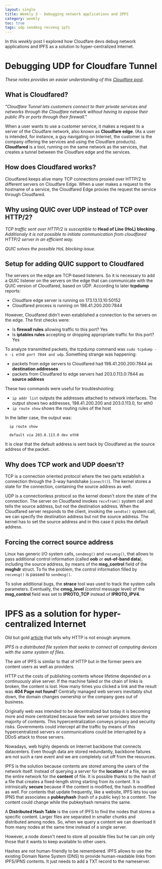 ```yaml
---
layout: single
title: Weekly 3 - Debugging network applications and IPFS
category: weekly
toc: true
tags: udp sendmsg recvmsg ipfs
---
```


In this _weekly_ post I explored how Cloudfare devs debug network applications and
IPFS as a solution to hyper-centralized Internet.

# Debugging UDP for Cloudfare Tunnel
_These notes provides an easier understanding of this [Cloudfare post](https://blog.cloudflare.com/getting-cloudflare-tunnels-to-connect-to-the-cloudflare-network-with-quic/)._

## What is Cloudfared?

_"Cloudfare Tunnel lets customers connect to their private services and networks through the Cloudfare network without having to expose their public IPs or ports through their firewall."_

When a user wants to use a customer service, it makes a request to a server of the Cloudfare network, also known as __Cloudfare edge__. (As a user is intended, for instance, a guy navigating on Internet, the customer is the company offering the services and using the Cloudfare products). __Cloudfared__ is a tool, running on the same network as the services, that creates a tunnel between the Cloudfare edge and the services.

## How does Cloudfared works?
Cloudfared keeps alive many TCP connections proxied over HTTP/2 to different servers on Cloudfare Edge. When a user makes a request to the hostname of a service, the Cloudfared Edge proxies the request the service through Cloudfared.

## Why using QUIC over UDP instead of TCP over HTTP/2?
_TCP traffic sent over HTTP/2 is susceptible to_ __Head of Line (HoL) blocking__ . _Additionaly it is not possible to initiate communication from cloudfared HTTP/2 server in an efficient way._

_QUIC solves the possible HoL blocking issue._

## Setup for adding QUIC support to Cloudfared
The servers on the edge are TCP-based listeners. So it is necessary to add a QUIC listener on the servers on the edge that can communicate with the QUIC version of Cloudfared, based on UDP. According to later __tcpdump__ reports:
- Cloudfare edge server is running on 173.13.13.10:50152
- Cloudfared process is running on 198.41.200.200:7844

However, Cloudfared didn't even established a connection to the servers on the edge.
The first checks were:
- Is __firewall rules__ allowing traffic to this port? Yes
- Is __iptables rules__ accepting or dropping appropriate traffic for this port? Yes

To analyze transmitted packets, the tcpdump command was `sudo tcpdump -n -i eth0 port 7844 and udp`. Something strange was happening:
- packets from edge servers to Cloudfared had 198.41.200.200:7844 as __destination addresses__
- packets from Cloudfared to edge servers had 203.0.113.0:7844 as __source address__

These two commands were useful for troubleshooting:
- `ip addr list` outputs the addresses attached to network interfaces. The output shows two addresses, 198.41.200.200 and 203.0.113.0, for eth0
- `ip route show` shows the routing rules of the host

In the latter case, the output was:
```
  ip route show

  default via 203.0.113.0 dev eth0
```

It is clear that the default address is sent back by Cloudfared as the source address of the packet.

## Why does TCP work and UDP doesn't?
TCP is a connection oriented protocol where the two parts establish a connection through the 3-way handshake (`conect()`). The kernel stores a state for the connection, containing the source address as well.

UDP is a connectionless protocol so the kernel doesn't store the state of the connection. The server on Cloudfared invokes `recvfrom()` system call and tells the source address, but not the destination address. When the Cloudfared server responds to the client, invoking the `sendto()` system call, we can specify the destination address but not the source address. The kernel has to set the source address and in this case it picks the default address.

## Forcing the correct source address
Linux has generic I/O system calls, `sendmsg()` and `recvmsg()`, that allows to pass additional control information (called __oob__ or __out-of-band data__), including the source address, by means of the __msg_control__ field of the __msghdr__ struct. To fix the problem, the control information filled by `recvmsg()` is passed to `sendmsg()`.

To solve additional bugs, the __strace__ tool was used to track the system calls parameters. Eventually, the __cmsg_level__ (control message level) of the __msg_control__ field was set to __IPROTO_TCP__ instead of __IPROTO_IPV4__.

# IPFS as a solution for hyper-centralized Internet

Old but gold [article](https://ipfs.io/ipfs/QmNhFJjGcMPqpuYfxL62VVB9528NXqDNMFXiqN5bgFYiZ1/its-time-for-the-permanent-web.html) that tells why HTTP is not enough anymore.

_IPFS is a distributed file system that seeks to connect all computing devices with the same system of files._

The aim of IPFS is similar to that of HTTP but in the former peers are content users as well as providers.

HTTP cut the costs of publishing contents whose lifetime depended on a continuously alive server. If the machine failed or the chain of links is broken, the content is lost. How many times you clicked a link and the result was __404 Page not found__? Centrally managed web servers inevitably shut down, the domain changes ownership or the company goes out of business.

Originally web was intended to be decentralized but today it is becoming more and more centralized because few web server providers store the majority of contents. This hypercentralization conveys privacy and security risks. Governments could intercept all the traffic by means of this hypercentralized servers or communications could be interrupted by a DDoS attack to those servers.

Nowadays, web highly depends on Internet backbone that connects datacenters. Even though data are stored redundantly, backbone failures are not such a rare event and we are completely cut off from the resources.

IPFS is the solution because contents are stored among the users of the network itself. Instead of querying a server for the __location__ of a file, we ask the entire network for the __content__ of file. It is possible thanks to the hash of a file that creates a fixed-length string starting from its content. It is intrinsically __secure__ because if the content is modified, the hash is modified as well. For contents that update frequently, like a website, IPFS lets tou use IPNS that associates a __pubkeyhash__ (hash of a public key) to a content. The content could change while the pubkeyhash remains the same.

A __Distributed Hash Table__ is the core of IPFS to find the nodes that stores a specific content. Larger files are separated in smaller chunks and distributed among nodes. So, when we query a content we can download it from many nodes at the same time instead of a single server.

However, a node doesn't need to store all possible files but he can pin only those that it wants to keep available to other users.

Hashes are not human-friendly to be remembered. IPFS allows to use the existing Domain Name System (DNS) to provide human-readable links from IPFS/IPNS contents. It just needs to add a TXT record to the nameserver.
